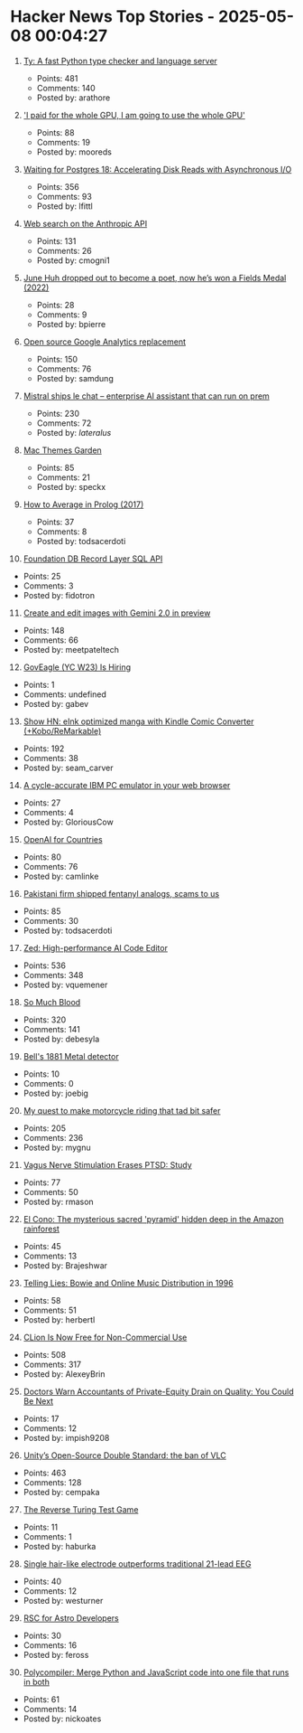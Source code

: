 # Hacker News Top Stories - 2025-05-08 00:04:27

1. [Ty: A fast Python type checker and language server](https://github.com/astral-sh/ty)
   - Points: 481
   - Comments: 140
   - Posted by: arathore

2. ['I paid for the whole GPU, I am going to use the whole GPU'](https://modal.com/blog/gpu-utilization-guide)
   - Points: 88
   - Comments: 19
   - Posted by: mooreds

3. [Waiting for Postgres 18: Accelerating Disk Reads with Asynchronous I/O](https://pganalyze.com/blog/postgres-18-async-io)
   - Points: 356
   - Comments: 93
   - Posted by: lfittl

4. [Web search on the Anthropic API](https://www.anthropic.com/news/web-search-api)
   - Points: 131
   - Comments: 26
   - Posted by: cmogni1

5. [June Huh dropped out to become a poet, now he’s won a Fields Medal (2022)](https://www.quantamagazine.org/june-huh-high-school-dropout-wins-the-fields-medal-20220705/)
   - Points: 28
   - Comments: 9
   - Posted by: bpierre

6. [Open source Google Analytics replacement](https://github.com/rybbit-io/rybbit)
   - Points: 150
   - Comments: 76
   - Posted by: samdung

7. [Mistral ships le chat – enterprise AI assistant that can run on prem](https://mistral.ai/news/le-chat-enterprise)
   - Points: 230
   - Comments: 72
   - Posted by: _lateralus_

8. [Mac Themes Garden](https://damien.zone/introducing-mac-themes-garden/)
   - Points: 85
   - Comments: 21
   - Posted by: speckx

9. [How to Average in Prolog (2017)](https://storytotell.org/how-to-average-in-prolog)
   - Points: 37
   - Comments: 8
   - Posted by: todsacerdoti

10. [Foundation DB Record Layer SQL API](https://foundationdb.github.io/fdb-record-layer/SQL_Reference.html)
   - Points: 25
   - Comments: 3
   - Posted by: fidotron

11. [Create and edit images with Gemini 2.0 in preview](https://developers.googleblog.com/en/generate-images-gemini-2-0-flash-preview/)
   - Points: 148
   - Comments: 66
   - Posted by: meetpateltech

12. [GovEagle (YC W23) Is Hiring](https://www.ycombinator.com/companies/goveagle/jobs/ogNRCkd-platform-engineering-contractor-short-term)
   - Points: 1
   - Comments: undefined
   - Posted by: gabev

13. [Show HN: eInk optimized manga with Kindle Comic Converter (+Kobo/ReMarkable)](https://github.com/ciromattia/kcc)
   - Points: 192
   - Comments: 38
   - Posted by: seam_carver

14. [A cycle-accurate IBM PC emulator in your web browser](https://martypc.net/?mount=fd:0:Area%205150%20(Compo%20Version).img)
   - Points: 27
   - Comments: 4
   - Posted by: GloriousCow

15. [OpenAI for Countries](https://openai.com/global-affairs/openai-for-countries/)
   - Points: 80
   - Comments: 76
   - Posted by: camlinke

16. [Pakistani firm shipped fentanyl analogs, scams to us](https://krebsonsecurity.com/2025/05/pakistani-firm-shipped-fentanyl-analogs-scams-to-us/)
   - Points: 85
   - Comments: 30
   - Posted by: todsacerdoti

17. [Zed: High-performance AI Code Editor](https://zed.dev/blog/fastest-ai-code-editor)
   - Points: 536
   - Comments: 348
   - Posted by: vquemener

18. [So Much Blood](https://dynomight.net/blood/)
   - Points: 320
   - Comments: 141
   - Posted by: debesyla

19. [Bell's 1881 Metal detector](http://www.scitechantiques.com/belldiscovery/)
   - Points: 10
   - Comments: 0
   - Posted by: joebig

20. [My quest to make motorcycle riding that tad bit safer](https://gill.net.in/posts/my-quest-to-make-motorcycle-riding-safer/)
   - Points: 205
   - Comments: 236
   - Posted by: mygnu

21. [Vagus Nerve Stimulation Erases PTSD: Study](https://neurosciencenews.com/vagus-nerve-stimulation-ptsd-28818/)
   - Points: 77
   - Comments: 50
   - Posted by: rmason

22. [El Cono: The mysterious sacred 'pyramid' hidden deep in the Amazon rainforest](https://www.livescience.com/planet-earth/geology/el-cono-the-mysterious-sacred-pyramid-hidden-deep-in-the-amazon-rainforest)
   - Points: 45
   - Comments: 13
   - Posted by: Brajeshwar

23. [Telling Lies: Bowie and Online Music Distribution in 1996](https://cybercultural.com/p/online-music-distribution-1996/)
   - Points: 58
   - Comments: 51
   - Posted by: herbertl

24. [CLion Is Now Free for Non-Commercial Use](https://blog.jetbrains.com/clion/2025/05/clion-is-now-free-for-non-commercial-use/)
   - Points: 508
   - Comments: 317
   - Posted by: AlexeyBrin

25. [Doctors Warn Accountants of Private-Equity Drain on Quality: You Could Be Next](https://www.wsj.com/articles/doctors-warn-accountants-of-private-equity-drain-on-quality-you-could-be-next-1be0f0fd)
   - Points: 17
   - Comments: 12
   - Posted by: impish9208

26. [Unity’s Open-Source Double Standard: the ban of VLC](https://mfkl.github.io/2024/01/10/unity-double-oss-standards.html)
   - Points: 463
   - Comments: 128
   - Posted by: cempaka

27. [The Reverse Turing Test Game](https://reverse-turing.netlify.app/)
   - Points: 11
   - Comments: 1
   - Posted by: haburka

28. [Single hair-like electrode outperforms traditional 21-lead EEG](https://newatlas.com/medical-devices/3d-printed-hairlike-eeg-electrode/)
   - Points: 40
   - Comments: 12
   - Posted by: westurner

29. [RSC for Astro Developers](https://overreacted.io/rsc-for-astro-developers/)
   - Points: 30
   - Comments: 16
   - Posted by: feross

30. [Polycompiler: Merge Python and JavaScript code into one file that runs in both](https://github.com/EvanZhouDev/polycompiler)
   - Points: 61
   - Comments: 14
   - Posted by: nickoates


